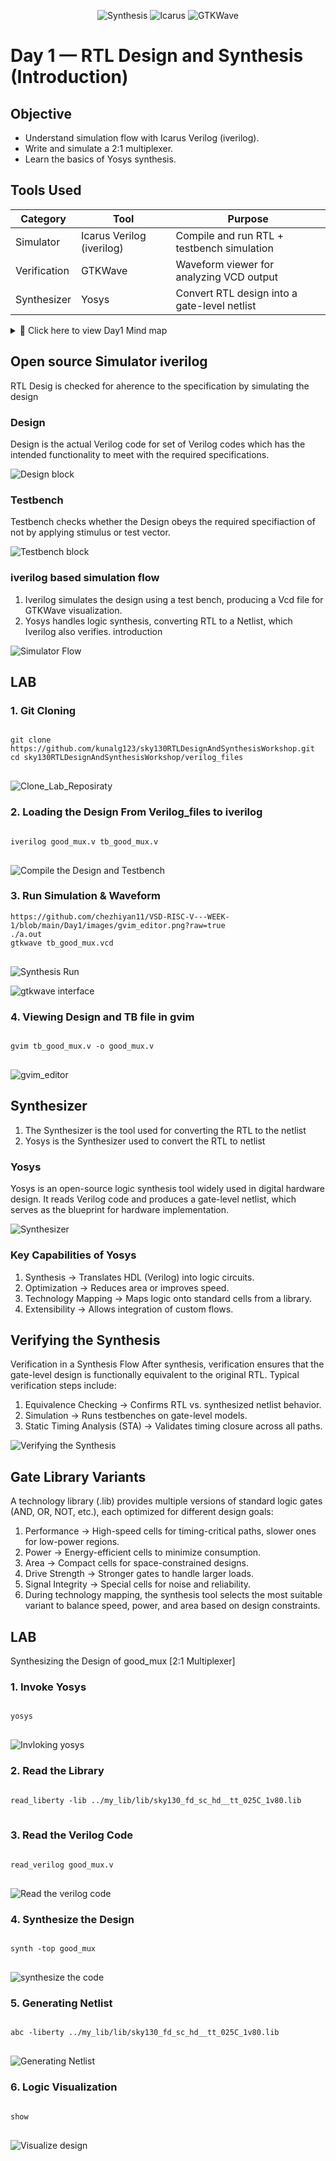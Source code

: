 <div align="center">

![Synthesis](https://img.shields.io/badge/Yosys-Synthesis-green?style=for-the-badge&logo=opensourceinitiative)
![Icarus](https://img.shields.io/badge/Icarus-Verilog-orange?style=for-the-badge)
![GTKWave](https://img.shields.io/badge/GTKWave-Simulation-lightgrey?style=for-the-badge)

</div>

# Day 1 — RTL Design and Synthesis (Introduction)

## Objective
- Understand simulation flow with Icarus Verilog (iverilog).
- Write and simulate a 2:1 multiplexer.
- Learn the basics of Yosys synthesis.

## Tools Used

| Category      | Tool     | Purpose                                   |
|---------------|----------|-------------------------------------------|
| Simulator     | Icarus Verilog (iverilog) | Compile and run RTL + testbench simulation |
| Verification  | GTKWave  | Waveform viewer for analyzing VCD output  |
| Synthesizer   | Yosys    | Convert RTL design into a gate-level netlist |


<details>
  <summary>📌 Click here to view Day1 Mind map</summary>

  ![Day 1 Mind Map](https://github.com/chezhiyan11/VSD-RISC-V---WEEK-1/blob/main/Day1/images/Day1_mind_map.png?raw=true)

  *(This mind map summarizes the concept and lab modules of Day 1 of RTL design and synthesis.)*
</details>

## Open source Simulator iverilog
  RTL Desig is checked for aherence to the specification by simulating the design

### Design
Design is the actual Verilog code for set of Verilog codes which has the intended functionality to meet with the required specifications.

![Design block](https://github.com/chezhiyan11/VSD-RISC-V---WEEK-1/blob/main/Day1/images/Design.png?raw=true)

### Testbench
Testbench checks whether the Design obeys the required specifiaction of not by applying stimulus or test vector.

![Testbench block](https://github.com/chezhiyan11/VSD-RISC-V---WEEK-1/blob/main/Day1/images/Testbench.png?raw=true)

### iverilog based simulation flow
1. Iverilog simulates the design using a test bench, producing a Vcd file for GTKWave visualization.
2. Yosys handles logic synthesis, converting RTL to a Netlist, which Iverilog also verifies.
introduction

![Simulator Flow](https://github.com/chezhiyan11/VSD-RISC-V---WEEK-1/blob/main/Day1/images/simulator_working.png?raw=true)


## LAB
### 1. Git Cloning
<pre>
<code>
git clone https://github.com/kunalg123/sky130RTLDesignAndSynthesisWorkshop.git
cd sky130RTLDesignAndSynthesisWorkshop/verilog_files
</code>
</pre>

![Clone_Lab_Reposiraty](https://github.com/chezhiyan11/VSD-RISC-V---WEEK-1/blob/main/Day1/images/clone_reposiraty.png?raw=truegood_shift_reg.v)

### 2. Loading the Design From Verilog_files to iverilog
<pre>
<code>
iverilog good_mux.v tb_good_mux.v
</code>
</pre>

![Compile the Design and Testbench](https://github.com/chezhiyan11/VSD-RISC-V---WEEK-1/blob/main/Day1/images/loading_design%20and%20tb%20in%20iverilog.png?raw=true)

### 3. Run Simulation & Waveform
<pre>
<code>https://github.com/chezhiyan11/VSD-RISC-V---WEEK-1/blob/main/Day1/images/gvim_editor.png?raw=true
./a.out
gtkwave tb_good_mux.vcd
</code>
</pre>

![Synthesis Run](https://github.com/chezhiyan11/VSD-RISC-V---WEEK-1/blob/main/Day1/images/gtkwave%20analysis.png?raw=true)

![gtkwave interface](https://github.com/chezhiyan11/VSD-RISC-V---WEEK-1/blob/main/Day1/images/gtkwave%20interface.png?raw=true)


### 4. Viewing Design and TB file in gvim
<pre>
<code>
gvim tb_good_mux.v -o good_mux.v
</code>
</pre>

![gvim_editor](https://github.com/chezhiyan11/VSD-RISC-V---WEEK-1/blob/main/Day1/images/gvim_editor.png?raw=true)


## Synthesizer 
1) The Synthesizer is the tool used for converting the RTL to the netlist
2) Yosys is the Synthesizer used to convert the RTL to netlist

### Yosys
Yosys is an open-source logic synthesis tool widely used in digital hardware design. It reads Verilog code and produces a gate-level netlist, which serves as the blueprint for hardware implementation.

![Synthesizer](https://github.com/chezhiyan11/VSD-RISC-V---WEEK-1/blob/main/Day1/images/Synthesizer.png?raw=true)

### Key Capabilities of Yosys
  1) Synthesis → Translates HDL (Verilog) into logic circuits.
  2) Optimization → Reduces area or improves speed.
  3) Technology Mapping → Maps logic onto standard cells from a library.
  4) Extensibility → Allows integration of custom flows.

## Verifying the Synthesis

Verification in a Synthesis Flow
After synthesis, verification ensures that the gate-level design is functionally equivalent to the original RTL. Typical verification steps include:
  1) Equivalence Checking → Confirms RTL vs. synthesized netlist behavior.
  2) Simulation → Runs testbenches on gate-level models.
  3) Static Timing Analysis (STA) → Validates timing closure across all paths.

![Verifying the Synthesis](https://github.com/chezhiyan11/VSD-RISC-V---WEEK-1/blob/main/Day1/images/Verify%20the%20synthesis.png?raw=true)


## Gate Library Variants
A technology library (.lib) provides multiple versions of standard logic gates (AND, OR, NOT, etc.), each optimized for different design goals:
  1) Performance → High-speed cells for timing-critical paths, slower ones for low-power regions.
  2) Power → Energy-efficient cells to minimize consumption.
  3) Area → Compact cells for space-constrained designs.
  4) Drive Strength → Stronger gates to handle larger loads.
  5) Signal Integrity → Special cells for noise and reliability.
  6) During technology mapping, the synthesis tool selects the most suitable variant to balance speed, power, and area based on design constraints.

## LAB
Synthesizing the Design of good_mux [2:1 Multiplexer]

### 1. Invoke Yosys
<pre>
<code>
yosys
</code>
</pre>

![Invloking yosys](https://github.com/chezhiyan11/VSD-RISC-V---WEEK-1/blob/main/Day1/images/Invoke%20yosys.png?raw=true)

### 2. Read the Library
<pre>
<code>
read_liberty -lib ../my_lib/lib/sky130_fd_sc_hd__tt_025C_1v80.lib
</code>
</pre>

### 3. Read the Verilog Code
<pre>
<code>
read_verilog good_mux.v
</code>
</pre>

![Read the verilog code](https://github.com/chezhiyan11/VSD-RISC-V---WEEK-1/blob/main/Day1/images/read%20and%20write.png?raw=true)


### 4. Synthesize the Design 
<pre>
<code>
synth -top good_mux
</code>
</pre>

![synthesize the code](https://github.com/chezhiyan11/VSD-RISC-V---WEEK-1/blob/main/Day1/images/synthesize%20the%20design.png?raw=true)


### 5. Generating Netlist
<pre>
<code>
abc -liberty ../my_lib/lib/sky130_fd_sc_hd__tt_025C_1v80.lib
</code>
</pre>

![Generating Netlist](https://github.com/chezhiyan11/VSD-RISC-V---WEEK-1/blob/main/Day1/images/netlist%20generation.png?raw=true)

### 6. Logic Visualization
<pre>
<code>
show
</code>
</pre>

![Visualize design](https://github.com/chezhiyan11/VSD-RISC-V---WEEK-1/blob/main/Day1/images/logic%20visualization.png?raw=true)





